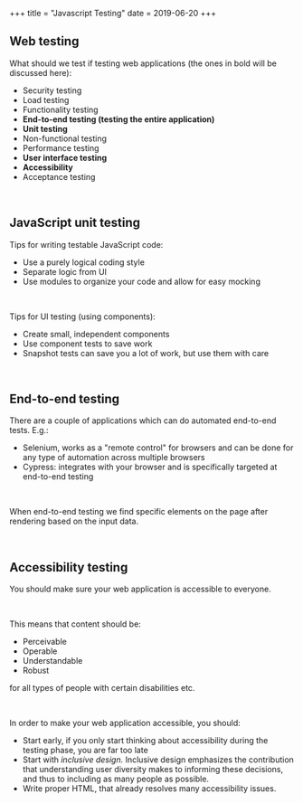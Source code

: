 +++
title = "Javascript Testing"
date = 2019-06-20
+++
<h2 id="web-testing">Web testing</h2><p>What should we test if testing web applications (the ones in bold will be discussed here):</p><ul><li>Security testing</li><li>Load testing</li><li>Functionality testing</li><li class="ql-indent-1"><strong>End-to-end testing (testing the entire application)</strong></li><li class="ql-indent-1"><strong>Unit testing</strong></li><li>Non-functional testing</li><li class="ql-indent-1">Performance testing</li><li class="ql-indent-1"><strong>User interface testing</strong></li><li class="ql-indent-1"><strong>Accessibility </strong></li><li>Acceptance testing</li></ul><p><br></p><h2 id="javascript-unit-testing">JavaScript unit testing</h2><p>Tips for writing testable JavaScript code:</p><ul><li>Use a purely logical coding style</li><li>Separate logic from UI</li><li>Use modules to organize your code and allow for easy mocking</li></ul><p><br></p><p>Tips for UI testing (using components):</p><ul><li>Create small, independent components</li><li>Use component tests to save work</li><li>Snapshot tests can save you a lot of work, but use them with care</li></ul><p><br></p><h2 id="end-to-end-testing">End-to-end testing</h2><p>There are a couple of applications which can do automated end-to-end tests. E.g.:</p><ul><li>Selenium, works as a "remote control" for browsers and can be done for any type of automation across multiple browsers</li><li>Cypress: integrates with your browser and is specifically targeted at end-to-end testing</li></ul><p><br></p><p>When end-to-end testing we find specific elements on the page after rendering based on the input data.</p><p><br></p><h2 id="accessibility-testing">Accessibility testing</h2><p>You should make sure your web application is accessible to everyone.</p><p><br></p><p>This means that content should be:</p><ul><li>Perceivable</li><li>Operable</li><li>Understandable</li><li>Robust</li></ul><p>for all types of people with certain disabilities etc. </p><p><br></p><p>In order to make your web application accessible, you should:</p><ul><li>Start early, if you only start thinking about accessibility during the testing phase, you are far too late</li><li>Start with <em>inclusive design. </em>Inclusive design emphasizes the contribution that understanding user diversity makes to informing these decisions, and thus to including as many people as possible.</li><li>Write proper HTML, that already resolves many accessibility issues.</li></ul>